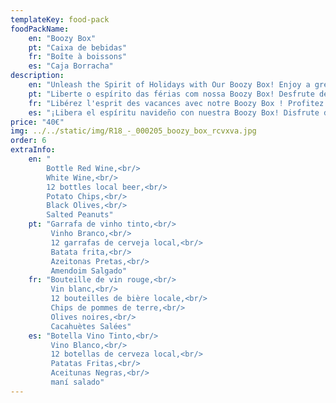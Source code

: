 ```yaml
---
templateKey: food-pack
foodPackName:
    en: "Boozy Box"
    pt: "Caixa de bebidas"
    fr: "Boîte à boissons"
    es: "Caja Borracha"
description: 
    en: "Unleash the Spirit of Holidays with Our Boozy Box! Enjoy a great welcome with our selection of local wines, beers and snacks. Ideal for guests arriving late wanting to enjoy a tipple or two!"
    pt: "Liberte o espírito das férias com nossa Boozy Box! Desfrute de uma ótima recepção com nossa seleção de vinhos, cervejas e petiscos locais. Ideal para hóspedes que chegam tarde e querem saborear uma ou duas bebidas!"
    fr: "Libérez l'esprit des vacances avec notre Boozy Box ! Profitez d'un accueil chaleureux avec notre sélection de vins locaux, de bières et de snacks. Idéal pour les clients arrivant tard souhaitant profiter d'un verre ou deux !"
    es: "¡Libera el espíritu navideño con nuestra Boozy Box! Disfrute de una gran bienvenida con nuestra selección de vinos, cervezas y snacks locales. ¡Ideal para los huéspedes que llegan tarde y desean disfrutar de una copa o dos!"
price: "40€"
img: ../../static/img/R18_-_000205_boozy_box_rcvxva.jpg
order: 6
extraInfo:
    en: "
        Bottle Red Wine,<br/>
        White Wine,<br/>
        12 bottles local beer,<br/>
        Potato Chips,<br/>
        Black Olives,<br/>
        Salted Peanuts"
    pt: "Garrafa de vinho tinto,<br/>
         Vinho Branco,<br/>
         12 garrafas de cerveja local,<br/>
         Batata frita,<br/>
         Azeitonas Pretas,<br/>
         Amendoim Salgado"
    fr: "Bouteille de vin rouge,<br/>
         Vin blanc,<br/>
         12 bouteilles de bière locale,<br/>
         Chips de pommes de terre,<br/>
         Olives noires,<br/>
         Cacahuètes Salées"
    es: "Botella Vino Tinto,<br/>
         Vino Blanco,<br/>
         12 botellas de cerveza local,<br/>
         Patatas Fritas,<br/>
         Aceitunas Negras,<br/>
         maní salado"
---
```


